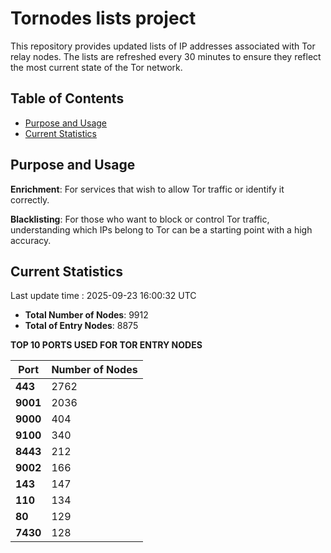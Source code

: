 # Tornodes lists project

This repository provides updated lists of IP addresses associated with Tor relay nodes. The lists are refreshed every 30 minutes to ensure they reflect the most current state of the Tor network.

## Table of Contents

- [Purpose and Usage](#purpose-and-usage)
- [Current Statistics](#current-statistics)


## Purpose and Usage

**Enrichment**: For services that wish to allow Tor traffic or identify it correctly.

**Blacklisting**: For those who want to block or control Tor traffic, understanding which IPs belong to Tor can be a starting point with a high accuracy.

## Current Statistics

Last update time : 2025-09-23 16:00:32 UTC

- **Total Number of Nodes**: 9912
- **Total of Entry Nodes**: 8875

**TOP 10 PORTS USED FOR TOR ENTRY NODES**

| **Port** | **Number of Nodes** |
|------|-----------------|
| **443**   | 2762  |
| **9001**   | 2036  |
| **9000**   | 404  |
| **9100**   | 340  |
| **8443**   | 212  |
| **9002**   | 166  |
| **143**   | 147  |
| **110**   | 134  |
| **80**   | 129  |
| **7430**   | 128  |

